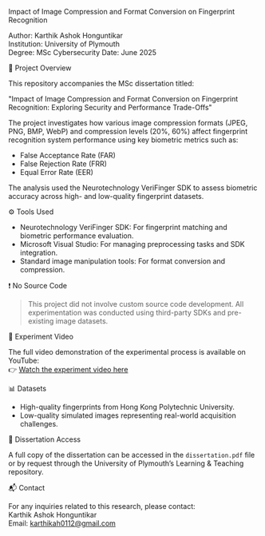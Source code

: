 
Impact of Image Compression and Format Conversion on Fingerprint Recognition

Author: Karthik Ashok Honguntikar  
Institution: University of Plymouth  
Degree: MSc Cybersecurity
Date: June 2025

 📄 Project Overview

This repository accompanies the MSc dissertation titled:

"Impact of Image Compression and Format Conversion on Fingerprint Recognition: Exploring Security and Performance Trade-Offs"

The project investigates how various image compression formats (JPEG, PNG, BMP, WebP) and compression levels (20%, 60%) affect fingerprint recognition system performance using key biometric metrics such as:

- False Acceptance Rate (FAR)  
- False Rejection Rate (FRR)  
- Equal Error Rate (EER)

The analysis used the Neurotechnology VeriFinger SDK to assess biometric accuracy across high- and low-quality fingerprint datasets.

⚙️ Tools Used

- Neurotechnology VeriFinger SDK: For fingerprint matching and biometric performance evaluation.
- Microsoft Visual Studio: For managing preprocessing tasks and SDK integration.
- Standard image manipulation tools: For format conversion and compression.

❗ No Source Code

> This project did not involve custom source code development. All experimentation was conducted using third-party SDKs and pre-existing image datasets.

🎥 Experiment Video

The full video demonstration of the experimental process is available on YouTube:  
👉 [Watch the experiment video here](https://youtu.be/M3e6xR3-ai4)

📊 Datasets

- High-quality fingerprints from Hong Kong Polytechnic University.
- Low-quality simulated images representing real-world acquisition challenges.

📘 Dissertation Access

A full copy of the dissertation can be accessed in the `dissertation.pdf` file or by request through the University of Plymouth’s Learning & Teaching repository.

📬 Contact

For any inquiries related to this research, please contact:  
Karthik Ashok Honguntikar  
Email: karthikah0112@gmail.com
